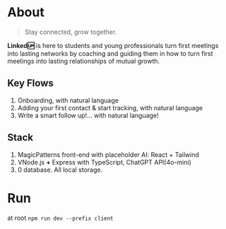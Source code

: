 
# About
> Stay connected, grow together.

**Linked🆙** is here to students and young professionals turn first meetings into lasting networks by coaching and guiding them in how to turn first meetings into lasting relationships of mutual growth.

## Key Flows

1.  Onboarding, with natural language
2.  Adding your first contact & start tracking, with natural language
3.  Write a smart follow up!… with natural language!

## Stack

1.  MagicPatterns front-end with placeholder AI: React + Tailwind
2. VNode.js  **+**  Express with TypeScript, ChatGPT API(4o-mini)
3. 0 database. All local storage.

# Run
at root
`npm run dev --prefix client`